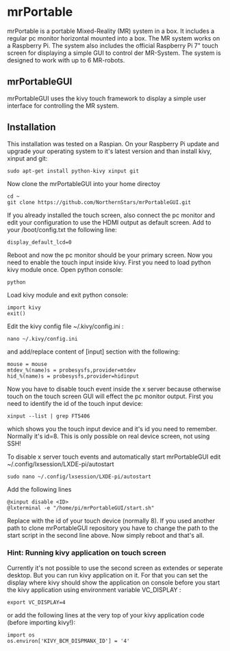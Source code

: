 # mrPortable
mrPortable is a portable Mixed-Reality (MR) system in a box. It includes a regular pc monitor horizontal mounted into a box.
The MR system works on a Raspberry Pi. The system also includes the official Raspberry Pi 7" touch screen for displaying a simple GUI to control der MR-System.
The system is designed to work with up to 6 MR-robots.

## mrPortableGUI
mrPortableGUI uses the kivy touch framework to display a simple user interface for controlling the MR system.

## Installation
This installation was tested on a Raspian.
On your Raspberry Pi update and upgrade your operating system to it's latest version and than install kivy, xinput and git:

    sudo apt-get install python-kivy xinput git

Now clone the mrPortableGUI into your home directoy

    cd ~
    git clone https://github.com/NorthernStars/mrPortableGUI.git

If you already installed the touch screen, also connect the pc monitor and edit your configuration to use the HDMI output as default screen.
Add to your /boot/config.txt the following line:

    display_default_lcd=0

Reboot and now the pc monitor should be your primary screen.
Now you need to enable the touch input inside kivy.
First you need to load python kivy module once. Open python console:

    python
    
Load kivy module and exit python console:

    import kivy
    exit()

Edit the kivy config file ~/.kivy/config.ini :

    nano ~/.kivy/config.ini

and add/replace content of [input] section with the following:

    mouse = mouse
    mtdev_%(name)s = probesysfs,provider=mtdev
    hid_%(name)s = probesysfs,provider=hidinput

Now you have to disable touch event inside the x server because otherwise touch on the touch screen GUI will effect the pc monitor output. First you need to identify the id of the touch input device:

    xinput --list | grep FT5406

which shows you the touch input device and it's id you need to remember. Normally it's id=8. This is only possible on real device screen, not using SSH!

To disable x server touch events and automatically start mrPortableGUI edit ~/.config/lxsession/LXDE-pi/autostart

    sudo nano ~/.config/lxsession/LXDE-pi/autostart

Add the following lines

    @xinput disable <ID>
    @lxterminal -e "/home/pi/mrPortableGUI/start.sh"

Replace <ID> with the id of your touch device (normally 8). If you used another path to clone mrPortableGUI repository you have to change the path to the start script in the second line above.
Now simply reboot and that's all.


### Hint: Running kivy application on touch screen
Currently it's not possible to use the second screen as extendes or seperate desktop. But you can run kivy application on it.
For that you can set the display where kivy should show the application on console before you start the kivy application using environment variable VC_DISPLAY :

    export VC_DISPLAY=4

or add the following lines at the very top of your kivy application code (before importing kivy!):

    import os
    os.environ['KIVY_BCM_DISPMANX_ID'] = '4'

